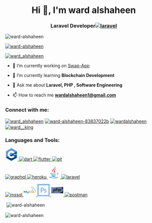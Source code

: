 <h1 align="center">Hi 👋, I'm ward alshaheen</h1>
<h3 align="center">Laravel Developer<a href="https://laravel.com" target="_blank" rel="noreferrer"><img src="https://cdn.worldvectorlogo.com/logos/laravel-2.svg" alt="laravel" width="40" height="40"/></a></h3>

<p align="left"> <img src="https://komarev.com/ghpvc/?username=ward-alshaheen&label=Profile%20views&color=0e75b6&style=flat" alt="ward-alshaheen" /> </p>

<p align="left"> <a href="https://github.com/ryo-ma/github-profile-trophy"><img src="https://github-profile-trophy.vercel.app/?username=ward-alshaheen" alt="ward-alshaheen" /></a> </p>

<p align="left"> <a href="https://twitter.com/ward_alshaheen" target="blank"><img src="https://img.shields.io/twitter/follow/ward_alshaheen?logo=twitter&style=for-the-badge" alt="ward_alshaheen" /></a> </p>

- 🔭 I’m currently working on [Swap-App](https://github.com/Ward-Alshaheen/Swap-App---Backend)

- 🌱 I’m currently learning **Blockchain Development**

- 💬 Ask me about **Laravel, PHP , Software Engineering**

- 📫 How to reach me **wardalshaheen1@gmail.com**

<h3 align="left">Connect with me:</h3>
<p align="left">
<a href="https://twitter.com/ward_alshaheen" target="blank"><img align="center" src="https://raw.githubusercontent.com/rahuldkjain/github-profile-readme-generator/master/src/images/icons/Social/twitter.svg" alt="ward_alshaheen" height="30" width="40" /></a>
<a href="https://linkedin.com/in/ward-alshaheen-83837022b" target="blank"><img align="center" src="https://raw.githubusercontent.com/rahuldkjain/github-profile-readme-generator/master/src/images/icons/Social/linked-in-alt.svg" alt="ward-alshaheen-83837022b" height="30" width="40" /></a>
<a href="https://fb.com/wardalshaheen" target="blank"><img align="center" src="https://raw.githubusercontent.com/rahuldkjain/github-profile-readme-generator/master/src/images/icons/Social/facebook.svg" alt="wardalshaheen" height="30" width="40" /></a>
<a href="https://instagram.com/ward__king" target="blank"><img align="center" src="https://raw.githubusercontent.com/rahuldkjain/github-profile-readme-generator/master/src/images/icons/Social/instagram.svg" alt="ward__king" height="30" width="40" /></a><br>
</p>

<h3 align="left">Languages and Tools:</h3>
<p align="left">
<a href="https://www.w3schools.com/cpp/" target="_blank" rel="noreferrer"> <img src="https://raw.githubusercontent.com/devicons/devicon/master/icons/cplusplus/cplusplus-original.svg" alt="cplusplus" width="40" height="40"/> </a>
<a href="https://dart.dev" target="_blank" rel="noreferrer"> <img src="https://www.vectorlogo.zone/logos/dartlang/dartlang-icon.svg" alt="dart" width="40" height="40"/> </a>
<a href="https://flutter.dev" target="_blank" rel="noreferrer"> <img src="https://www.vectorlogo.zone/logos/flutterio/flutterio-icon.svg" alt="flutter" width="40" height="40"/> </a>
<a href="https://git-scm.com/" target="_blank" rel="noreferrer"> <img src="https://www.vectorlogo.zone/logos/git-scm/git-scm-icon.svg" alt="git" width="40" height="40"/> </a>

<a href="https://graphql.org" target="_blank" rel="noreferrer"> <img src="https://www.vectorlogo.zone/logos/graphql/graphql-icon.svg" alt="graphql" width="40" height="40"/> </a>
<a href="https://heroku.com" target="_blank" rel="noreferrer"> <img src="https://www.vectorlogo.zone/logos/heroku/heroku-icon.svg" alt="heroku" width="40" height="40"/> </a>
<a href="https://www.java.com" target="_blank" rel="noreferrer"> <img src="https://raw.githubusercontent.com/devicons/devicon/master/icons/java/java-original.svg" alt="java" width="40" height="40"/> </a>
<a href="https://laravel.com/" target="_blank" rel="noreferrer"> <img src="https://cdn.worldvectorlogo.com/logos/laravel-2.svg" alt="laravel" width="40" height="40"/> </a>

<a href="https://www.microsoft.com/en-us/sql-server" target="_blank" rel="noreferrer"> <img src="https://www.svgrepo.com/show/303229/microsoft-sql-server-logo.svg" alt="mssql" width="40" height="40"/> </a>
<a href="https://www.mysql.com/" target="_blank" rel="noreferrer"> <img src="https://raw.githubusercontent.com/devicons/devicon/master/icons/mysql/mysql-original-wordmark.svg" alt="mysql" width="40" height="40"/> </a>
<a href="https://www.photoshop.com/en" target="_blank" rel="noreferrer"> <img src="https://raw.githubusercontent.com/devicons/devicon/master/icons/photoshop/photoshop-line.svg" alt="photoshop" width="40" height="40"/> </a>
<a href="https://www.php.net" target="_blank" rel="noreferrer"> <img src="https://raw.githubusercontent.com/devicons/devicon/master/icons/php/php-original.svg" alt="php" width="40" height="40"/> </a>
<a href="https://postman.com" target="_blank" rel="noreferrer"> <img src="https://www.vectorlogo.zone/logos/getpostman/getpostman-icon.svg" alt="postman" width="40" height="40"/> </a> </p>
<p>&nbsp;<img align="center" src="https://github-readme-stats.vercel.app/api?username=ward-alshaheen&show_icons=true&locale=en" alt="ward-alshaheen" /></p>

<p><img align="center" src="https://github-readme-streak-stats.herokuapp.com/?user=ward-alshaheen&" alt="ward-alshaheen" /></p>
